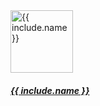 <div class="col-6 col-md-4 mb-4">
  <div class="card">
    <div class="card-body text-center">
      <a href="{{ include.url }}">
        <img src="/images/{{ include.image }}" width="100" height="100" alt="{{ include.name }}" />
      </a>
      <h5 class="card-title">
        <a href="{{ include.url }}">{{ include.name }}</a>
      </h5>
    </div>
  </div>
</div>

